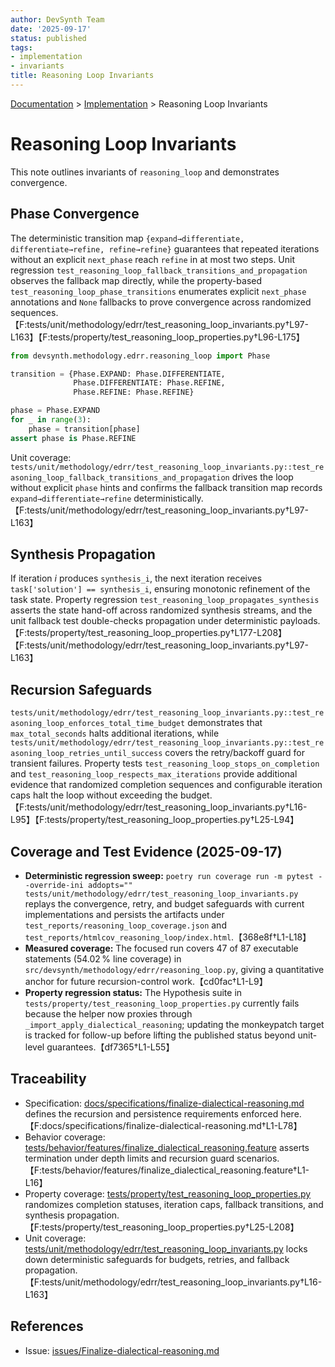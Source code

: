 ```yaml
---
author: DevSynth Team
date: '2025-09-17'
status: published
tags:
- implementation
- invariants
title: Reasoning Loop Invariants
---
```

<div class="breadcrumbs">
<a href="../index.md">Documentation</a> &gt; <a href="index.md">Implementation</a> &gt; Reasoning Loop Invariants
</div>

# Reasoning Loop Invariants

This note outlines invariants of `reasoning_loop` and demonstrates convergence.

## Phase Convergence

The deterministic transition map
`{expand→differentiate, differentiate→refine, refine→refine}` guarantees that
repeated iterations without an explicit `next_phase` reach `refine` in at most
two steps. Unit regression `test_reasoning_loop_fallback_transitions_and_propagation`
observes the fallback map directly, while the property-based
`test_reasoning_loop_phase_transitions` enumerates explicit `next_phase`
annotations and `None` fallbacks to prove convergence across randomized
sequences.【F:tests/unit/methodology/edrr/test_reasoning_loop_invariants.py†L97-L163】【F:tests/property/test_reasoning_loop_properties.py†L96-L175】

```python
from devsynth.methodology.edrr.reasoning_loop import Phase

transition = {Phase.EXPAND: Phase.DIFFERENTIATE,
              Phase.DIFFERENTIATE: Phase.REFINE,
              Phase.REFINE: Phase.REFINE}

phase = Phase.EXPAND
for _ in range(3):
    phase = transition[phase]
assert phase is Phase.REFINE
```

Unit coverage: `tests/unit/methodology/edrr/test_reasoning_loop_invariants.py::test_reasoning_loop_fallback_transitions_and_propagation` drives the loop without explicit `phase` hints and confirms the fallback transition map records `expand→differentiate→refine` deterministically.【F:tests/unit/methodology/edrr/test_reasoning_loop_invariants.py†L97-L163】

## Synthesis Propagation

If iteration *i* produces `synthesis_i`, the next iteration receives
`task['solution'] == synthesis_i`, ensuring monotonic refinement of the task
state. Property regression `test_reasoning_loop_propagates_synthesis` asserts
the state hand-off across randomized synthesis streams, and the unit fallback
test double-checks propagation under deterministic payloads.【F:tests/property/test_reasoning_loop_properties.py†L177-L208】【F:tests/unit/methodology/edrr/test_reasoning_loop_invariants.py†L97-L163】

## Recursion Safeguards

`tests/unit/methodology/edrr/test_reasoning_loop_invariants.py::test_reasoning_loop_enforces_total_time_budget` demonstrates that
`max_total_seconds` halts additional iterations, while `tests/unit/methodology/edrr/test_reasoning_loop_invariants.py::test_reasoning_loop_retries_until_success` covers the retry/backoff guard for transient failures. Property tests `test_reasoning_loop_stops_on_completion` and `test_reasoning_loop_respects_max_iterations` provide additional evidence that randomized completion sequences and configurable iteration caps halt the loop without exceeding the budget.【F:tests/unit/methodology/edrr/test_reasoning_loop_invariants.py†L16-L95】【F:tests/property/test_reasoning_loop_properties.py†L25-L94】

## Coverage and Test Evidence (2025-09-17)

- **Deterministic regression sweep:** `poetry run coverage run -m pytest --override-ini addopts="" tests/unit/methodology/edrr/test_reasoning_loop_invariants.py` replays the convergence, retry, and budget safeguards with current implementations and persists the artifacts under `test_reports/reasoning_loop_coverage.json` and `test_reports/htmlcov_reasoning_loop/index.html`.【368e8f†L1-L18】
- **Measured coverage:** The focused run covers 47 of 87 executable statements (54.02 % line coverage) in `src/devsynth/methodology/edrr/reasoning_loop.py`, giving a quantitative anchor for future recursion-control work.【cd0fac†L1-L9】
- **Property regression status:** The Hypothesis suite in `tests/property/test_reasoning_loop_properties.py` currently fails because the helper now proxies through `_import_apply_dialectical_reasoning`; updating the monkeypatch target is tracked for follow-up before lifting the published status beyond unit-level guarantees.【df7365†L1-L55】

## Traceability

- Specification: [docs/specifications/finalize-dialectical-reasoning.md](../../docs/specifications/finalize-dialectical-reasoning.md) defines the recursion and persistence requirements enforced here.【F:docs/specifications/finalize-dialectical-reasoning.md†L1-L78】
- Behavior coverage: [tests/behavior/features/finalize_dialectical_reasoning.feature](../../tests/behavior/features/finalize_dialectical_reasoning.feature) asserts termination under depth limits and recursion guard scenarios.【F:tests/behavior/features/finalize_dialectical_reasoning.feature†L1-L16】
- Property coverage: [tests/property/test_reasoning_loop_properties.py](../../tests/property/test_reasoning_loop_properties.py) randomizes completion statuses, iteration caps, fallback transitions, and synthesis propagation.【F:tests/property/test_reasoning_loop_properties.py†L25-L208】
- Unit coverage: [tests/unit/methodology/edrr/test_reasoning_loop_invariants.py](../../tests/unit/methodology/edrr/test_reasoning_loop_invariants.py) locks down deterministic safeguards for budgets, retries, and fallback propagation.【F:tests/unit/methodology/edrr/test_reasoning_loop_invariants.py†L16-L163】

## References

- Issue: [issues/Finalize-dialectical-reasoning.md](../issues/Finalize-dialectical-reasoning.md)
